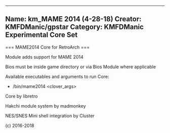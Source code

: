 -----------------------
Name: km_MAME 2014 (4-28-18)
Creator: KMFDManic/gpstar
Category: KMFDManic Experimental Core Set
-----------------------
=== MAME2014 Core for RetroArch ===

Module adds support for MAME 2014

Bios must be inside game directory or via Bios Module where applicable

Available executables and arguments to run Core:
- /bin/mame2014 <rom> <clover_args>

Core by libretro

Hakchi module system by madmonkey

NES/SNES Mini shell integration by Cluster

(c) 2016-2018
